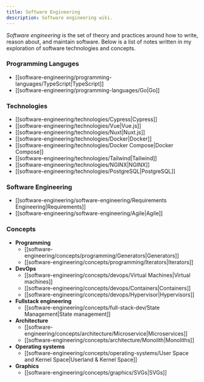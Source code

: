 ```yaml
---
title: Software Engineering
description: Software engineering wiki.
---
```


*Software engineering* is the set of theory and practices around how to write, reason about, and maintain software. Below is a list of notes written in my exploration of software technologies and concepts.

### Programming Languges
- [[software-engineering/programming-languages/TypeScript|TypeScript]]
- [[software-engineering/programming-languages/Go|Go]]

### Technologies
- [[software-engineering/technologies/Cypress|Cypress]]
- [[software-engineering/technologies/Vue|Vue.js]]
- [[software-engineering/technologies/Nuxt|Nuxt.js]]
- [[software-engineering/technologies/Docker|Docker]]
- [[software-engineering/technologies/Docker Compose|Docker Compose]]
- [[software-engineering/technologies/Tailwind|Tailwind]]
- [[software-engineering/technologies/NGINX|NGINX]]
- [[software-engineering/technologies/PostgreSQL|PostgreSQL]]

### Software Engineering
- [[software-engineering/software-engineering/Requirements Engineering|Requirements]]
- [[software-engineering/software-engineering/Agile|Agile]]

### Concepts
- **Programming**
	- [[software-engineering/concepts/programming/Generators|Generators]]
	- [[software-engineering/concepts/programming/Iterators|Iterators]]
- **DevOps**
	- [[software-engineering/concepts/devops/Virtual Machines|Virtual machines]]
	- [[software-engineering/concepts/devops/Containers|Containers]]
	- [[software-engineering/concepts/devops/Hypervisor|Hypervisors]]
- **Fullstack engineering**
	- [[software-engineering/concepts/full-stack-dev/State Management|State management]]
- **Architecture**
	- [[software-engineering/concepts/architecture/Microservice|Microservices]]
	- [[software-engineering/concepts/architecture/Monolith|Monoliths]]
- **Operating systems**
	- [[software-engineering/concepts/operating-systems/User Space and Kernel Space|Userland & Kernel Space]]
- **Graphics**
    - [[software-engineering/concepts/graphics/SVGs|SVGs]]
